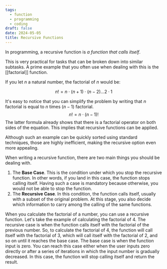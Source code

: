 ```yaml
---
tags:
  - function
  - programming
  - coding
draft: false
date: 2024-05-05
title: Recursive Functions
---
```

In programming, a recursive function is *a function that calls itself*.

This is very practical for tasks that can be broken down into similar subtasks. A prime example that you often use when dealing with this is the [[factorial]] function.

If you let $n$ a natural number,  the factorial of $n$ would be:

$$n! = n\cdot(n+1)\cdot(n-2)\dots2\cdot1 $$

It's easy to notice that you can simplify the problem by writing that $n$ factorial is equal to $n$ times $(n-1)$ factorial.
$$n! = n\cdot(n-1)!$$
The latter formula already shows that there is a factorial operator on both sides of the equation. This implies that recursive functions can be applied.

Although such an example can be quickly sorted using standard techniques, those are highly inefficient, making the recursive option even more appealing.

When writing a recursive function, there are two main things you should be dealing with.

1. The **Base Case**. This is the condition under which you stop the recursive function. In other words, if you land in this case, the function stops calling itself. Having such a case is mandatory because otherwise, you would not be able to stop the function.
2. The **Recursive Case**. In this condition, the function calls itself, usually with a subset of the original problem. At this stage, you also decide which information to carry among the calling of the same functions.

When you calculate the factorial of a number, you can use a recursive function. Let's take the example of calculating the factorial of 4. The recursive case is when the function calls itself with the factorial of the previous number. So, to calculate the factorial of 4, the function will call itself with the factorial of 3, which will call itself with the factorial of 2, and so on until it reaches the base case. The base case is when the function input is zero. You can reach this case either when the user inputs zero directly or after a series of iterations in which the input number is gradually decreased. In this case, the function will stop calling itself and return the result.
